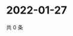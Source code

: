 # 2022-01-27

共 0 条

<!-- BEGIN WEIBO -->
<!-- 最后更新时间 Thu Jan 27 2022 06:08:43 GMT+0800 (China Standard Time) -->

<!-- END WEIBO -->
